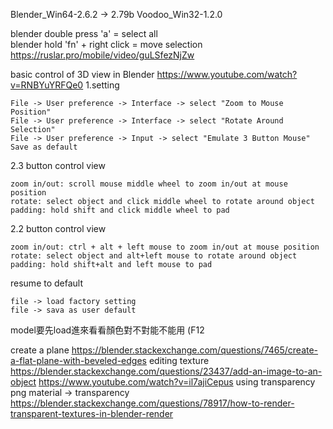 Blender_Win64-2.6.2  -> 2.79b
Voodoo_Win32-1.2.0  

blender double press 'a' = select all  
blender hold 'fn'  + right click = move selection  
https://ruslar.pro/mobile/video/guLSfezNjZw

basic control of 3D view in Blender
https://www.youtube.com/watch?v=RNBYuYRFQe0
1.setting
```
File -> User preference -> Interface -> select "Zoom to Mouse Position"
File -> User preference -> Interface -> select "Rotate Around Selection"
File -> User preference -> Input -> select "Emulate 3 Button Mouse"
Save as default
```
2.3 button control view
```
zoom in/out: scroll mouse middle wheel to zoom in/out at mouse position
rotate: select object and click middle wheel to rotate around object
padding: hold shift and click middle wheel to pad
```
2.2 button control view
```
zoom in/out: ctrl + alt + left mouse to zoom in/out at mouse position
rotate: select object and alt+left mouse to rotate around object
padding: hold shift+alt and left mouse to pad
```
resume to default
```
file -> load factory setting
file -> sava as user default
```
model要先load進來看看顏色對不對能不能用 (F12

create a plane 
https://blender.stackexchange.com/questions/7465/create-a-flat-plane-with-beveled-edges
editing texture
https://blender.stackexchange.com/questions/23437/add-an-image-to-an-object
https://www.youtube.com/watch?v=il7ajiCepus
using transparency png
material -> transparency
https://blender.stackexchange.com/questions/78917/how-to-render-transparent-textures-in-blender-render

